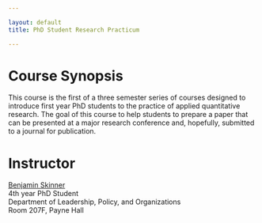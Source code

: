 ```yaml
---

layout: default
title: PhD Student Research Practicum

---
```


# Course Synopsis

This course is the first of a three semester series of courses designed to introduce first year PhD students to the practice of applied quantitative research. The goal of this course to help students to prepare a paper that can be presented at a major research conference and, hopefully, submitted to a journal for publication.

# Instructor

[Benjamin Skinner](http://btskinner.me)  
4th year PhD Student  
Department of Leadership, Policy, and Organizations  
Room 207F, Payne Hall
